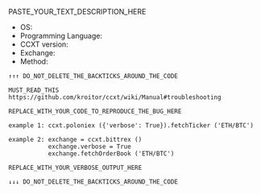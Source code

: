 PASTE_YOUR_TEXT_DESCRIPTION_HERE

- OS:
- Programming Language:
- CCXT version:
- Exchange:
- Method:

```
↑↑↑ DO_NOT_DELETE_THE_BACKTICKS_AROUND_THE_CODE

MUST_READ_THIS https://github.com/kroitor/ccxt/wiki/Manual#troubleshooting

REPLACE_WITH_YOUR_CODE_TO_REPRODUCE_THE_BUG_HERE

example 1: ccxt.poloniex ({'verbose': True}).fetchTicker ('ETH/BTC')

example 2: exchange = ccxt.bittrex ()
           exchange.verbose = True
           exchange.fetchOrderBook ('ETH/BTC')

REPLACE_WITH_YOUR_VERBOSE_OUTPUT_HERE

↓↓↓ DO_NOT_DELETE_THE_BACKTICKS_AROUND_THE_CODE
```
